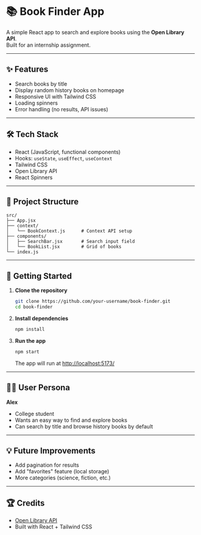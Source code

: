 # 📚 Book Finder App

A simple React app to search and explore books using the **Open Library API**.  
Built for an internship assignment.

---

## ✨ Features

- Search books by title
- Display random history books on homepage
- Responsive UI with Tailwind CSS
- Loading spinners
- Error handling (no results, API issues)

---

## 🛠️ Tech Stack

- React (JavaScript, functional components)
- Hooks: `useState`, `useEffect`, `useContext`
- Tailwind CSS
- Open Library API
- React Spinners

---

## 📂 Project Structure

```
src/
├── App.jsx
├── context/
│   └── BookContext.js      # Context API setup
├── components/
│   ├── SearchBar.jsx       # Search input field
│   └── BookList.jsx        # Grid of books
└── index.js
```

---

## 🚀 Getting Started

1. **Clone the repository**
	```bash
	git clone https://github.com/your-username/book-finder.git
	cd book-finder
	```
2. **Install dependencies**
	```bash
	npm install
	```
3. **Run the app**
	```bash
	npm start
	```
	The app will run at [http://localhost:5173/](http://localhost:5173/)

---


## 🙋‍♂️ User Persona

**Alex**  
- College student  
- Wants an easy way to find and explore books  
- Can search by title and browse history books by default

---

## 💡 Future Improvements

- Add pagination for results
- Add "favorites" feature (local storage)
- More categories (science, fiction, etc.)

---

## 🏆 Credits

- [Open Library API](https://openlibrary.org/developers/api)
- Built with React + Tailwind CSS